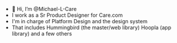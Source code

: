 - 👋 Hi, I’m @Michael-L-Care
- I work as a Sr Product Designer for Care.com
- I'm in charge of Platform Design and the design system
- That includes Hummingbird (the master/web library) Hoopla (app library) and a few others

<!---
Michael-L-Care/Michael-L-Care is a ✨ special ✨ repository because its `README.md` (this file) appears on your GitHub profile.
You can click the Preview link to take a look at your changes.
--->
